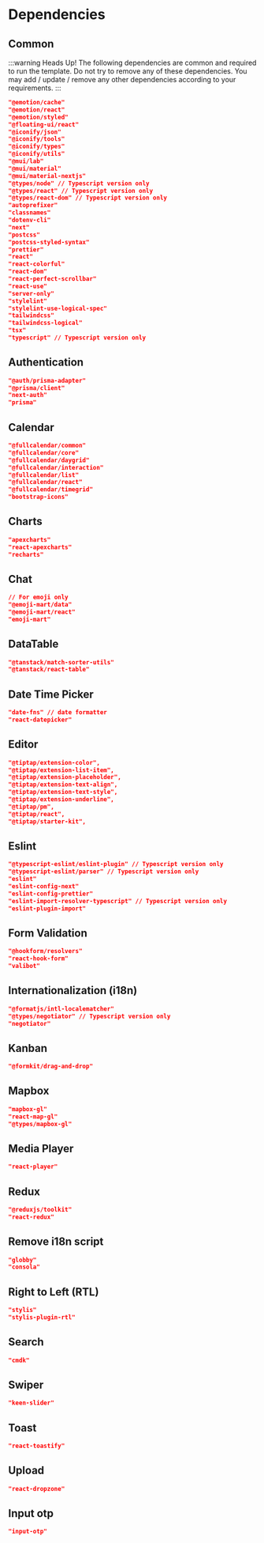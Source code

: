 # Dependencies

## Common

:::warning Heads Up!
The following dependencies are common and required to run the template. Do not try to remove any of these dependencies.
You may add / update / remove any other dependencies according to your requirements.
:::

```json
"@emotion/cache"
"@emotion/react"
"@emotion/styled"
"@floating-ui/react"
"@iconify/json"
"@iconify/tools"
"@iconify/types"
"@iconify/utils"
"@mui/lab"
"@mui/material"
"@mui/material-nextjs"
"@types/node" // Typescript version only
"@types/react" // Typescript version only
"@types/react-dom" // Typescript version only
"autoprefixer"
"classnames"
"dotenv-cli"
"next"
"postcss"
"postcss-styled-syntax"
"prettier"
"react"
"react-colorful"
"react-dom"
"react-perfect-scrollbar"
"react-use"
"server-only"
"stylelint"
"stylelint-use-logical-spec"
"tailwindcss"
"tailwindcss-logical"
"tsx"
"typescript" // Typescript version only
```

## Authentication

```json
"@auth/prisma-adapter"
"@prisma/client"
"next-auth"
"prisma"
```

## Calendar

```json
"@fullcalendar/common"
"@fullcalendar/core"
"@fullcalendar/daygrid"
"@fullcalendar/interaction"
"@fullcalendar/list"
"@fullcalendar/react"
"@fullcalendar/timegrid"
"bootstrap-icons"
```

## Charts

```json
"apexcharts"
"react-apexcharts"
"recharts"
```

## Chat

```json
// For emoji only
"@emoji-mart/data"
"@emoji-mart/react"
"emoji-mart"
```

## DataTable

```json
"@tanstack/match-sorter-utils"
"@tanstack/react-table"
```

## Date Time Picker

```json
"date-fns" // date formatter
"react-datepicker"
```

## Editor

```json
"@tiptap/extension-color",
"@tiptap/extension-list-item",
"@tiptap/extension-placeholder",
"@tiptap/extension-text-align",
"@tiptap/extension-text-style",
"@tiptap/extension-underline",
"@tiptap/pm",
"@tiptap/react",
"@tiptap/starter-kit",
```

## Eslint

```json
"@typescript-eslint/eslint-plugin" // Typescript version only
"@typescript-eslint/parser" // Typescript version only
"eslint"
"eslint-config-next"
"eslint-config-prettier"
"eslint-import-resolver-typescript" // Typescript version only
"eslint-plugin-import"
```

## Form Validation

```json
"@hookform/resolvers"
"react-hook-form"
"valibot"
```

## Internationalization (i18n)

```json
"@formatjs/intl-localematcher"
"@types/negotiator" // Typescript version only
"negotiator"
```

## Kanban

```json
"@formkit/drag-and-drop"
```

## Mapbox

```json
"mapbox-gl"
"react-map-gl"
"@types/mapbox-gl"
```

## Media Player

```json
"react-player"
```

## Redux

```json
"@reduxjs/toolkit"
"react-redux"
```

## Remove i18n script

```json
"globby"
"consola"
```

## Right to Left (RTL)

```json
"stylis"
"stylis-plugin-rtl"
```

## Search

```json
"cmdk"
```

## Swiper

```json
"keen-slider"
```

## Toast

```json
"react-toastify"
```

## Upload

```json
"react-dropzone"
```

## Input otp

```json
"input-otp"
```
